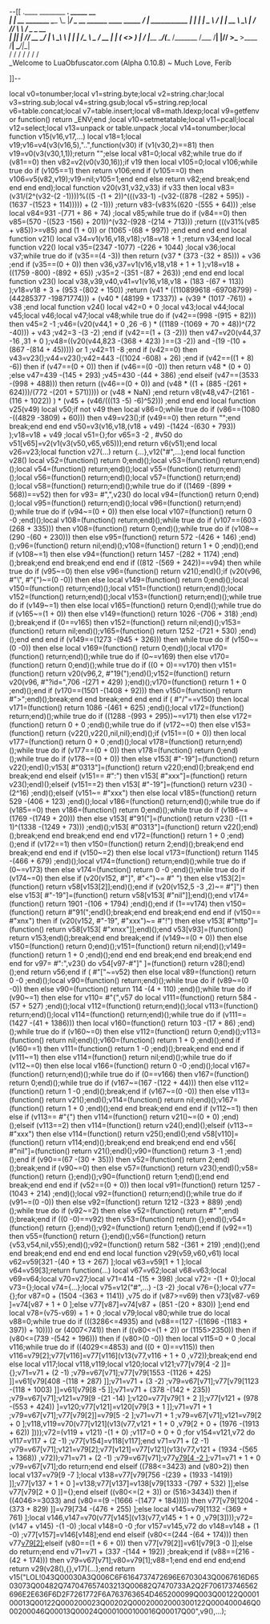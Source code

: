 --[[
 .____                  ________ ___.    _____                           __                
 |    |    __ _______   \_____  \\_ |___/ ____\_ __  ______ ____ _____ _/  |_  ___________ 
 |    |   |  |  \__  \   /   |   \| __ \   __\  |  \/  ___// ___\\__  \\   __\/  _ \_  __ \
 |    |___|  |  // __ \_/    |    \ \_\ \  | |  |  /\___ \\  \___ / __ \|  | (  <_> )  | \/
 |_______ \____/(____  /\_______  /___  /__| |____//____  >\___  >____  /__|  \____/|__|   
         \/          \/         \/    \/                \/     \/     \/                   
          \_Welcome to LuaObfuscator.com   (Alpha 0.10.8) ~  Much Love, Ferib 

]]--

local v0=tonumber;local v1=string.byte;local v2=string.char;local v3=string.sub;local v4=string.gsub;local v5=string.rep;local v6=table.concat;local v7=table.insert;local v8=math.ldexp;local v9=getfenv or function() return _ENV;end ;local v10=setmetatable;local v11=pcall;local v12=select;local v13=unpack or table.unpack ;local v14=tonumber;local function v15(v16,v17,...) local v18=1;local v19;v16=v4(v3(v16,5),"..",function(v30) if (v1(v30,2)==81) then v19=v0(v3(v30,1,1));return "";else local v81=0;local v82;while true do if (v81==0) then v82=v2(v0(v30,16));if v19 then local v105=0;local v106;while true do if (v105==1) then return v106;end if (v105==0) then v106=v5(v82,v19);v19=nil;v105=1;end end else return v82;end break;end end end end);local function v20(v31,v32,v33) if v33 then local v83=(v31/(2^(v32-(2 -1))))%((5 -(1 + 2))^(((v33-1) -(v32-((878 -(282 + 595)) -(1637 -(1523 + 114))))) + (2 -1))) ;return v83-(v83%(620 -(555 + 64))) ;else local v84=931 -(771 + 86 + 74) ;local v85;while true do if (v84==0) then v85=(570 -((523 -156) + 201))^(v32-(928 -(214 + 713))) ;return (((v31%(v85 + v85))>=v85) and (1 + 0)) or (1065 -(68 + 997)) ;end end end end local function v21() local v34=v1(v16,v18,v18);v18=v18 + 1 ;return v34;end local function v22() local v35=(2347 -1077) -(226 + 1044) ;local v36;local v37;while true do if (v35==(4 -3)) then return (v37 * (373 -(32 + 85))) + v36 ;end if (v35==(0 + 0)) then v36,v37=v1(v16,v18,v18 + 1 + 1 );v18=v18 + ((1759 -800) -(892 + 65)) ;v35=2 -(351 -(87 + 263)) ;end end end local function v23() local v38,v39,v40,v41=v1(v16,v18,v18 + (183 -(67 + 113)) );v18=v18 + 3 + (953 -(802 + 150)) ;return (v41 * ((110899618 -69708799) -(44285377 -19871774))) + (v40 * (48199 + 17337)) + (v39 * (1017 -761)) + v38 ;end local function v24() local v42=0 + 0 ;local v43;local v44;local v45;local v46;local v47;local v48;while true do if (v42==(998 -(915 + 82))) then v45=2 -1 ;v46=(v20(v44,1 + 0 ,26 -6 ) * ((1189 -(1069 + 70 + 48))^(72 -40))) + v43 ;v42=3 -(3 -2) ;end if (v42==(1 + (3 -2))) then v47=v20(v44,37 -16 ,31 + 0 );v48=((v20(v44,823 -(368 + 423) )==(3 -2)) and  -(19 -(10 + (867 -(814 + 45))))) or 1 ;v42=11 -8 ;end if (v42==0) then v43=v23();v44=v23();v42=443 -((1024 -608) + 26) ;end if (v42==((1 + 8) -6)) then if (v47==(0 + 0)) then if (v46==(0 -0)) then return v48 * (0 + 0) ;else v47=439 -(145 + 293) ;v45=430 -(44 + 386) ;end elseif (v47==(3533 -(998 + 488))) then return ((v46==(0 + 0)) and (v48 * ((1 + (885 -(261 + 624)))/(772 -(201 + 571))))) or (v48 * NaN) ;end return v8(v48,v47-(2161 -(116 + 1022)) ) * (v45 + (v46/(((13 -5) -6)^52))) ;end end end local function v25(v49) local v50;if  not v49 then local v86=0;while true do if (v86==(1080 -((4829 -3809) + 60))) then v49=v23();if (v49==0) then return "";end break;end end end v50=v3(v16,v18,(v18 + v49) -(1424 -(630 + 793)) );v18=v18 + v49 ;local v51={};for v65=3 -2 , #v50 do v51[v65]=v2(v1(v3(v50,v65,v65)));end return v6(v51);end local v26=v23;local function v27(...) return {...},v12("#",...);end local function v28() local v52=(function() return 0;end)();local v53=(function() return;end)();local v54=(function() return;end)();local v55=(function() return;end)();local v56=(function() return;end)();local v57=(function() return;end)();local v58=(function() return;end)();while true do if ((1469 -(899 + 568))==v52) then for v93= #",",v23() do local v94=(function() return 0;end)();local v95=(function() return;end)();local v96=(function() return;end)();while true do if (v94~=(0 + 0)) then else local v107=(function() return 0 -0 ;end)();local v108=(function() return;end)();while true do if (v107==(603 -(268 + 335))) then v108=(function() return 0;end)();while true do if (v108~=(290 -(60 + 230))) then else v95=(function() return 572 -(426 + 146) ;end)();v96=(function() return nil;end)();v108=(function() return 1 + 0 ;end)();end if (v108~=1) then else v94=(function() return 1457 -(282 + 1174) ;end)();break;end end break;end end end if ((812 -(569 + 242))==v94) then while true do if (v95~=0) then else v96=(function() return v21();end)();if (v20(v96, #"\\", #"{")~=(0 -0)) then else local v149=(function() return 0;end)();local v150=(function() return;end)();local v151=(function() return;end)();local v152=(function() return;end)();local v153=(function() return;end)();while true do if (v149~=1) then else local v165=(function() return 0;end)();while true do if (v165~=(1 + 0)) then else v149=(function() return 1026 -(706 + 318) ;end)();break;end if (0==v165) then v152=(function() return nil;end)();v153=(function() return nil;end)();v165=(function() return 1252 -(721 + 530) ;end)();end end end if (v149==(1273 -(945 + 326))) then while true do if (v150~=(0 -0)) then else local v169=(function() return 0;end)();local v170=(function() return;end)();while true do if (0~=v169) then else v170=(function() return 0;end)();while true do if ((0 + 0)==v170) then v151=(function() return v20(v96,2, #"19(");end)();v152=(function() return v20(v96, #"?id=",706 -(271 + 429) );end)();v170=(function() return 1 + 0 ;end)();end if (v170==(1501 -(1408 + 92))) then v150=(function() return  #">";end)();break;end end break;end end end if ( #"/"==v150) then local v171=(function() return 1086 -(461 + 625) ;end)();local v172=(function() return;end)();while true do if ((1288 -(993 + 295))~=v171) then else v172=(function() return 0 + 0 ;end)();while true do if (v172~=0) then else v153=(function() return {v22(),v22(),nil,nil};end)();if (v151==(0 + 0)) then local v177=(function() return 0 + 0 ;end)();local v178=(function() return;end)();while true do if (v177==(0 + 0)) then v178=(function() return 0;end)();while true do if (v178~=(0 + 0)) then else v153[ #"-19"]=(function() return v22();end)();v153[ #"0313"]=(function() return v22();end)();break;end end break;end end elseif (v151== #":") then v153[ #"xxx"]=(function() return v23();end)();elseif (v151==2) then v153[ #"-19"]=(function() return v23() -(2^16) ;end)();elseif (v151~= #"xxx") then else local v185=(function() return 529 -(406 + 123) ;end)();local v186=(function() return;end)();while true do if (v185==0) then v186=(function() return 0;end)();while true do if (v186~=(1769 -(1749 + 20))) then else v153[ #"91("]=(function() return v23() -((1 + 1)^(1338 -(1249 + 73))) ;end)();v153[ #"0313"]=(function() return v22();end)();break;end end break;end end end v172=(function() return 1 + 0 ;end)();end if (v172==1) then v150=(function() return 2;end)();break;end end break;end end end if (v150~=2) then else local v173=(function() return 1145 -(466 + 679) ;end)();local v174=(function() return;end)();while true do if (0~=v173) then else v174=(function() return 0 -0 ;end)();while true do if (v174~=0) then else if (v20(v152, #"]", #"<")~= #" ") then else v153[2]=(function() return v58[v153[2]];end)();end if (v20(v152,5 -3 ,2)~= #"]") then else v153[ #"-19"]=(function() return v58[v153[ #"nil"]];end)();end v174=(function() return 1901 -(106 + 1794) ;end)();end if (1==v174) then v150=(function() return  #"91(";end)();break;end end break;end end end if (v150== #"xnx") then if (v20(v152, #"-19", #"xxx")~= #"!") then else v153[ #"http"]=(function() return v58[v153[ #"xnxx"]];end)();end v53[v93]=(function() return v153;end)();break;end end break;end if (v149~=(0 + 0)) then else v150=(function() return 0;end)();v151=(function() return nil;end)();v149=(function() return 1 + 0 ;end)();end end end break;end end break;end end end for v97= #":",v23() do v54[v97-#"]" ]=(function() return v28();end)();end return v56;end if ( #"["~=v52) then else local v89=(function() return 0 -0 ;end)();local v90=(function() return;end)();while true do if (v89~=(0 -0)) then else v90=(function() return 114 -(4 + 110) ;end)();while true do if (v90~=1) then else for v110= #"{",v57 do local v111=(function() return 584 -(57 + 527) ;end)();local v112=(function() return;end)();local v113=(function() return;end)();local v114=(function() return;end)();while true do if (v111==(1427 -(41 + 1386))) then local v160=(function() return 103 -(17 + 86) ;end)();while true do if (v160~=0) then else v112=(function() return 0;end)();v113=(function() return nil;end)();v160=(function() return 1 + 0 ;end)();end if (v160==1) then v111=(function() return 1 -0 ;end)();break;end end end if (v111~=1) then else v114=(function() return nil;end)();while true do if (v112~=0) then else local v166=(function() return 0 -0 ;end)();local v167=(function() return;end)();while true do if (0==v166) then v167=(function() return 0;end)();while true do if (v167~=(167 -(122 + 44))) then else v112=(function() return 1 -0 ;end)();break;end if (v167~=(0 -0)) then else v113=(function() return v21();end)();v114=(function() return nil;end)();v167=(function() return 1 + 0 ;end)();end end break;end end end if (v112~=1) then else if (v113== #"{") then v114=(function() return v21()~=(0 + 0) ;end)();elseif (v113==2) then v114=(function() return v24();end)();elseif (v113~= #"xxx") then else v114=(function() return v25();end)();end v58[v110]=(function() return v114;end)();break;end end break;end end end v56[ #"nil"]=(function() return v21();end)();v90=(function() return 3 -1 ;end)();end if (v90==(67 -(30 + 35))) then v52=(function() return 2;end)();break;end if (v90~=0) then else v57=(function() return v23();end)();v58=(function() return {};end)();v90=(function() return 1;end)();end end break;end end end if (v52==(0 + 0)) then local v91=(function() return 1257 -(1043 + 214) ;end)();local v92=(function() return;end)();while true do if (v91~=(0 -0)) then else v92=(function() return 1212 -(323 + 889) ;end)();while true do if (v92~=2) then else v52=(function() return  #" ";end)();break;end if ((0 -0)==v92) then v53=(function() return {};end)();v54=(function() return {};end)();v92=(function() return 1;end)();end if (v92==1) then v55=(function() return {};end)();v56=(function() return {v53,v54,nil,v55};end)();v92=(function() return 582 -(361 + 219) ;end)();end end break;end end end end end local function v29(v59,v60,v61) local v62=v59[321 -(40 + 13 + 267) ];local v63=v59[1 + 1 ];local v64=v59[3];return function(...) local v67=v62;local v68=v63;local v69=v64;local v70=v27;local v71=414 -(15 + 398) ;local v72= -(1 + 0);local v73={};local v74={...};local v75=v12("#",...) -(3 -2) ;local v76={};local v77={};for v87=0 + (1504 -(363 + 1141)) ,v75 do if (v87>=v69) then v73[v87-v69 ]=v74[v87 + 1 + 0 ];else v77[v87]=v74[v87 + (851 -(20 + 830)) ];end end local v78=(v75-v69) + 1 + 0 ;local v79;local v80;while true do local v88=0;while true do if (((3286<=4935) and (v88==(127 -((1696 -(1183 + 397)) + 10)))) or (4007<741)) then if ((v80<=(1 + 2)) or (1155>2350)) then if (v80<=(739 -(542 + 196))) then if (v80>(0 -0)) then local v115=0 + 0 ;local v116;while true do if ((4029<=4853) and ((0 + 0)==v115)) then v116=v79[2];v77[v116]=v77[v116](v13(v77,v116 + 1 + 0 ,v72));break;end end else local v117;local v118,v119;local v120;local v121;v77[v79[4 -2 ]]={};v71=v71 + (2 -1) ;v79=v67[v71];v77[v79[1553 -(1126 + 425) ]]=v61[v79[408 -(118 + 287) ]];v71=v71 + (3 -2) ;v79=v67[v71];v77[v79[1123 -(118 + 1003) ]]=v61[v79[8 -5 ]];v71=v71 + (378 -(142 + 235)) ;v79=v67[v71];v121=v79[9 -(21 -14) ];v120=v77[v79[1 + 2 ]];v77[v121 + (978 -(553 + 424)) ]=v120;v77[v121]=v120[v79[3 + 1 ]];v71=v71 + 1 ;v79=v67[v71];v77[v79[2]]=v79[5 -2 ];v71=v71 + 1 ;v79=v67[v71];v121=v79[2 + 0 ];v118,v119=v70(v77[v121](v13(v77,v121 + 1 + 0 ,v79[2 + 0 + (1976 -(1913 + 62)) ])));v72=(v119 + v121) -(1 + 0) ;v117=0 + 0 + 0 ;for v154=v121,v72 do v117=v117 + (2 -1) ;v77[v154]=v118[v117];end v71=v71 + (2 -1) ;v79=v67[v71];v121=v79[2];v77[v121]=v77[v121](v13(v77,v121 + (1934 -(565 + 1368)) ,v72));v71=v71 + (2 -1) ;v79=v67[v71];v77[v79[4 -2 ]]();v71=v71 + 1 + 0 ;v79=v67[v71];do return;end end elseif ((788<=3423) and (v80>2)) then local v137=v79[9 -7 ];local v138=v77[v79[756 -(239 + (1933 -1419)) ]];v77[v137 + 1 + 0 ]=v138;v77[v137]=v138[v79[1333 -(797 + 532) ]];else v77[v79[2 + 0 ]]={};end elseif ((v80<=(2 + 3)) or (516>3434)) then if ((4046>=3033) and (v80==(9 -(1666 -(1477 + 184))))) then v77[v79[1204 -(373 + 829) ]]=v79[734 -(476 + 255) ];else local v145=v79[1132 -(369 + 761) ];local v146,v147=v70(v77[v145](v13(v77,v145 + 1 + 0 ,v79[3])));v72=(v147 + v145) -(1 -0) ;local v148=0 -0 ;for v157=v145,v72 do v148=v148 + (1 -0) ;v77[v157]=v146[v148];end end elseif (v80<=(244 -(64 + 174))) then v77[v79[2]]();elseif (v80==(1 + 6 + 0)) then v77[v79[2]]=v61[v79[3 -0 ]];else do return;end end v71=v71 + (337 -(144 + 192)) ;break;end if (v88==(216 -(42 + 174))) then v79=v67[v71];v80=v79[1];v88=1;end end end end;end return v29(v28(),{},v17)(...);end return v15("LOL!043Q00030A3Q006C6F6164737472696E6703043Q0067616D6503073Q00482Q747047657403213Q00682Q7470733A2Q2F706173746562696E2E636F6D2F7261772F6A763763654D465200099Q003Q00122Q000100013Q00122Q000200023Q00202Q00020002000300122Q000400046Q000200046Q00013Q00024Q0001000100016Q00017Q00",v9(),...);
